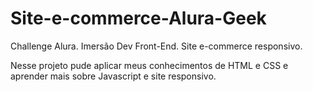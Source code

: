 # Site-e-commerce-Alura-Geek
Challenge Alura. Imersão Dev Front-End. Site e-commerce responsivo.

Nesse projeto pude aplicar meus conhecimentos de HTML e CSS e aprender mais sobre Javascript e site responsivo.
